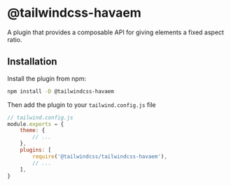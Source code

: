 # @tailwindcss-havaem

A plugin that provides a composable API for giving elements a fixed aspect ratio.

## Installation

Install the plugin from npm:

```sh
npm install -D @tailwindcss-havaem
```

Then add the plugin to your `tailwind.config.js` file

```js
// tailwind.config.js
module.exports = {
    theme: {
        // ...
    },
    plugins: [
        require('@tailwindcss/tailwindcss-havaem'),
        // ...
    ],
}
```
